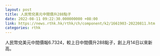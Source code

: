 ```yaml
---
layout: post
title: 人民幣兌美元中間價升288點子
date: 2022-08-11 09:22:30.000000000 +08:00
link: https://news.rthk.hk/rthk/ch/component/k2/1661903-20220811.htm
categories: rthk
---
```


人民幣兌美元中間價報6.7324，較上日中間價升288點子，創上月14日以來新高。
